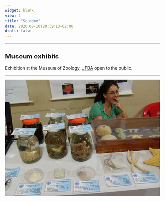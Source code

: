 ```yaml
---
widget: blank
view: 2
title: "Scicomm" 
date: 2020-08-10T20:39:13+02:00
draft: false
---
```


---
Museum exhibits
---

Exhibition at the Museum of Zoology, [UFBA](https://www.ufba.br) open to the public.

---

![](mzufba2.JPG)


